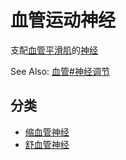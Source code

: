 # 血管运动神经

支配[血管](血管.md)[平滑肌](平滑肌.md)的[神经](神经.md)

See Also: [血管#神经调节](血管.md#神经调节)

## 分类

- [缩血管神经](缩血管神经.md)
- [舒血管神经](舒血管神经.md)
